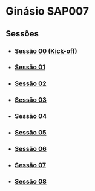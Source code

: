 # Ginásio SAP007

## Sessões

- ### [Sessão 00 (Kick-off)](./session-00/README.md)

- ### [Sessão 01](./session-01/README.md)

- ### [Sessão 02](./session-02/README.md)

- ### [Sessão 03](./session-03/README.md)

- ### [Sessão 04](./session-04/README.md)

- ### [Sessão 05](./session-05/README.md)

- ### [Sessão 06](./session-06/README.md)

- ### [Sessão 07](./session-07/README.md)

- ### [Sessão 08](./session-08/README.md)
